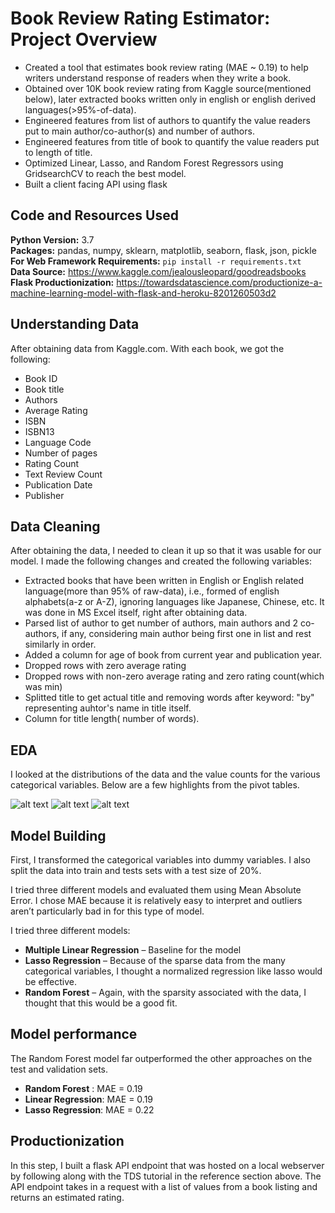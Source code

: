 # Book Review Rating Estimator: Project Overview 
* Created a tool that estimates book review rating (MAE ~ 0.19) to help writers understand response of readers when they write a book.
* Obtained over 10K book review rating from Kaggle source(mentioned below), later extracted books written only in english or english derived languages(>95%-of-data).
* Engineered features from list of authors to quantify the value readers put to main author/co-author(s) and number of authors.
* Engineered features from title of book to quantify the value readers put to length of title. 
* Optimized Linear, Lasso, and Random Forest Regressors using GridsearchCV to reach the best model. 
* Built a client facing API using flask 

## Code and Resources Used 
**Python Version:** 3.7  
**Packages:** pandas, numpy, sklearn, matplotlib, seaborn, flask, json, pickle  
**For Web Framework Requirements:**  ```pip install -r requirements.txt```  
**Data Source:** https://www.kaggle.com/jealousleopard/goodreadsbooks  
**Flask Productionization:** https://towardsdatascience.com/productionize-a-machine-learning-model-with-flask-and-heroku-8201260503d2

## Understanding Data
After obtaining data from Kaggle.com. With each book, we got the following:
*  Book ID
*  Book title
*  Authors
*  Average Rating
*  ISBN
*  ISBN13
*  Language Code
*  Number of pages
*  Rating Count
*  Text Review Count
*  Publication Date
*  Publisher

## Data Cleaning
After obtaining the data, I needed to clean it up so that it was usable for our model. I made the following changes and created the following variables:

*	Extracted books that have been written in English or English related language(more than 95% of raw-data), i.e., formed of english alphabets(a-z or A-Z), ignoring languages like Japanese, Chinese, etc. It was done in MS Excel itself, right after obtaining data.
*  Parsed list of author to get number of authors, main authors and 2 co-authors, if any, considering main author being first one in list and rest similarly in order.
*  Added a column for age of book from current year and publication year.
*  Dropped rows with zero average rating
*  Dropped rows with non-zero average rating and zero rating count(which was min)
*  Splitted title to get actual title and removing words after keyword: "by" representing auhtor's name in title itself.
*  Column for title length( number of words).

## EDA
I looked at the distributions of the data and the value counts for the various categorical variables. Below are a few highlights from the pivot tables. 

![alt text]()
![alt text]()
![alt text]()

## Model Building 

First, I transformed the categorical variables into dummy variables. I also split the data into train and tests sets with a test size of 20%.   

I tried three different models and evaluated them using Mean Absolute Error. I chose MAE because it is relatively easy to interpret and outliers aren’t particularly bad in for this type of model.   

I tried three different models:
*	**Multiple Linear Regression** – Baseline for the model
*	**Lasso Regression** – Because of the sparse data from the many categorical variables, I thought a normalized regression like lasso would be effective.
*	**Random Forest** – Again, with the sparsity associated with the data, I thought that this would be a good fit. 

## Model performance
The Random Forest model far outperformed the other approaches on the test and validation sets. 
*	**Random Forest** : MAE = 0.19
*	**Linear Regression**: MAE = 0.19
*	**Lasso Regression**: MAE = 0.22

## Productionization 
In this step, I built a flask API endpoint that was hosted on a local webserver by following along with the TDS tutorial in the reference section above. The API endpoint takes in a request with a list of values from a book listing and returns an estimated rating. 



